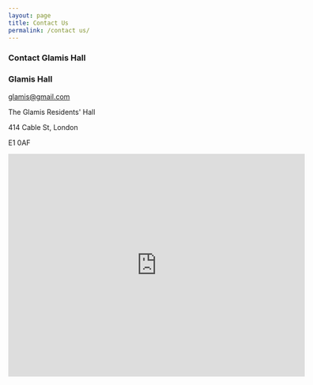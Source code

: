 ```yaml
---
layout: page
title: Contact Us
permalink: /contact us/
---
```


### Contact Glamis Hall


<h3>Glamis Hall</h3>
<a href="mailto:glamis@gmail.com">glamis@gmail.com</a>

<p>The Glamis Residents' Hall</p>
<p>414 Cable St, London</p>
<p>E1 0AF </p>

</div>

<iframe src="https://www.google.com/maps/embed?pb=!1m18!1m12!1m3!1d1241.5632185335794!2d-0.05151764487784282!3d51.51089632212799!2m3!1f0!2f0!3f0!3m2!1i1024!2i768!4f13.1!3m3!1m2!1s0x4876032bc7c26529%3A0x9d0ee7b2209fee8d!2sThe%20Glamis%20Residents&#39;%20Hall!5e0!3m2!1sen!2suk!4v1732052402759!5m2!1sen!2suk" width="600" height="450" style="border:0;" allowfullscreen="" loading="lazy" referrerpolicy="no-referrer-when-downgrade"></iframe>

